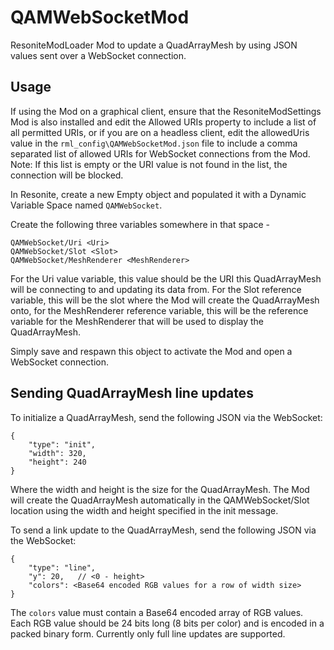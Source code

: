 # QAMWebSocketMod
ResoniteModLoader Mod to update a QuadArrayMesh by using JSON values sent over a WebSocket connection.

## Usage

If using the Mod on a graphical client, ensure that the ResoniteModSettings Mod is also installed and edit the Allowed URIs property to include a list of all permitted URIs, or if you are on a headless client, edit the allowedUris value in the ```rml_config\QAMWebSocketMod.json``` file to include a comma separated list of allowed URIs for WebSocket connections from the Mod. Note: If this list is empty or the URI value is not found in the list, the connection will be blocked.

In Resonite, create a new Empty object and populated it with a Dynamic Variable Space named ```QAMWebSocket```.

Create the following three variables somewhere in that space -

```
QAMWebSocket/Uri <Uri>
QAMWebSocket/Slot <Slot>
QAMWebSocket/MeshRenderer <MeshRenderer>
```

For the Uri value variable, this value should be the URI this QuadArrayMesh will be connecting to and updating its data from. For the Slot reference variable, this will be the slot where the Mod will create the QuadArrayMesh onto, for the MeshRenderer reference variable, this will be the reference variable for the MeshRenderer that will be used to display the QuadArrayMesh.

Simply save and respawn this object to activate the Mod and open a WebSocket connection.

## Sending QuadArrayMesh line updates

To initialize a QuadArrayMesh, send the following JSON via the WebSocket:

```
{
    "type": "init",
    "width": 320,
    "height": 240
}
```

Where the width and height is the size for the QuadArrayMesh. The Mod will create the QuadArrayMesh automatically in the QAMWebSocket/Slot location using the width and height specified in the init message.

To send a link update to the QuadArrayMesh, send the following JSON via the WebSocket:

```
{
    "type": "line",
    "y": 20,   // <0 - height>
    "colors": <Base64 encoded RGB values for a row of width size>
}
```

The ```colors``` value must contain a Base64 encoded array of RGB values. Each RGB value should be 24 bits long (8 bits per color) and is encoded in a packed binary form. Currently only full line updates are supported.

